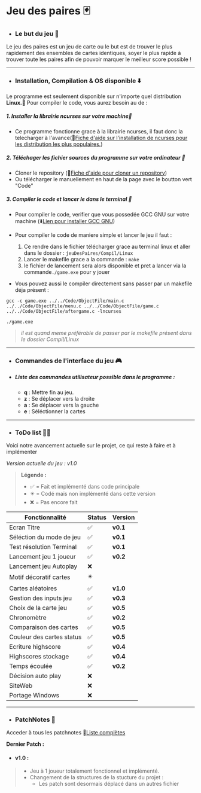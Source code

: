 # Jeu des paires :black_joker:

- ### Le but du jeu :black_flag: 

 Le jeu des paires est un jeu de carte ou le but est de trouver le plus rapidement des ensembles de cartes identiques, soyer le plus rapide à trouver toute les paires afin de pouvoir marquer le meilleur score possible ! 

---

 - ### Installation, Compilation & OS disponible :arrow_down:

Le programme est seulement disponible sur n'importe quel distribution **Linux.:penguin:** Pour compiler le code, vous aurez besoin au de :

##### 1. Installer la librairie ncurses sur votre machine:blue_book: 

- Ce programme fonctionne grace à la librairie ncurses, il faut donc la telecharger à l'avance(:page_facing_up:[Fiche d'aide sur l'installation de ncurses pour les distribution les plus populaires.](https://www.cyberciti.biz/faq/linux-install-ncurses-library-headers-on-debian-ubuntu-centos-fedora/?__cf_chl_tk=rluPuC6Rq0fQWuxExTTKQpOTJpms0k3zLRHfU842vQY-1700225221-0-gaNycGzNDqU))

##### 2. Téléchager les fichier sources du programme sur votre ordinateur :floppy_disk: 

- Cloner le repository (:page_facing_up:[Fiche d'aide pour cloner un repository](https://docs.github.com/fr/repositories/creating-and-managing-repositories/cloning-a-repository))
- Ou télécharger le manuellement en haut de la page avec le boutton vert "Code"

##### 3. Compiler le code et lancer le dans le terminal :minidisc:

- Pour compiler le code, verifier que vous possedée GCC GNU sur votre machine (:arrow_down:[Lien pour installer GCC GNU](https://doc.ubuntu-fr.org/gcc))

- Pour compiler le code de maniere simple et lancer le jeu il faut :

    1. Ce rendre dans le fichier télécharger grace au terminal linux et aller dans le dossier : ```jeuDesPaires/Compil/Linux``` 
    2. Lancer le makefile grace a la commande : ```make```
    3. le fichier de lancement sera alors disponible et pret a lancer via la commande```./game.exe``` pour y jouer
- Vous pouvez aussi le compiler directement sans passer par un makefile déja présent : 
```
gcc -c game.exe ../../Code/ObjectFile/main.c ../../Code/ObjectFile/menu.c ../../Code/ObjectFile/game.c ../../Code/ObjectFile/aftergame.c -lncurses

./game.exe
```
> *il est quand meme préférable de passer par le makefile présent dans le dossier Compil/Linux*

---

- ### Commandes de l'interface du jeu :video_game:

- ##### Liste des commandes utilisateur possible dans le programme :

    - **q** : Mettre fin au jeu.
    - **z** : Se déplacer vers la droite
    - **a** : Se déplacer vers la gauche
    - **e** : Séléctionner la cartes

---

- ### ToDo list :memo::white_check_mark:

Voici notre avancement actuelle sur le projet, ce qui reste à faire et à implémenter

*Version actuelle du jeu : v1.0*

> **Légende :**
>
> - :white_check_mark: = Fait et implémenté dans code principale
> - :eight_pointed_black_star: = Codé mais non implémenté dans cette version
> - :x: = Pas encore fait

|Fonctionnalité            |Status                    |Version |
|--------------------------|--------------------------|--------|
|Ecran Titre               |:white_check_mark:        |**v0.1**|
|Séléction du mode de jeu  |:white_check_mark:        |**v0.1**|
|Test résolution Terminal  |:white_check_mark:        |**v0.1**|
|Lancement jeu 1 joueur    |:white_check_mark:        |**v0.2**|
|Lancement jeu Autoplay    |:x:                       |        |
|Motif décoratif cartes    |:eight_pointed_black_star:|        |
|Cartes aléatoires         |:white_check_mark:        |**v1.0**|
|Gestion des inputs jeu    |:white_check_mark:        |**v0.3**|
|Choix de la carte jeu     |:white_check_mark:        |**v0.5**|
|Chronomètre               |:white_check_mark:        |**v0.2**|
|Comparaison des cartes    |:white_check_mark:        |**v0.5**|
|Couleur des cartes status |:white_check_mark:        |**v0.5**|
|Ecriture highscore        |:white_check_mark:        |**v0.4**|
|Highscores stockage       |:white_check_mark:        |**v0.4**|
|Temps écoulée             |:white_check_mark:        |**v0.2**|
|Décision auto play        |:x:                       |        |
|SiteWeb                   |:x:                       |        |
|Portage Windows           |:x:                       |        |

---

- ### PatchNotes :bookmark_tabs:

Acceder à tous les patchnotes :page_facing_up:[Liste complètes](./PATCH.md)

**Dernier Patch :**

- #### v1.0 :
> - Jeu à 1 joueur totalement fonctionnel et implémenté.
> - Changement de la structures de la stucture du projet :
>   - Les patch sont desormais déplacé dans un autres fichier